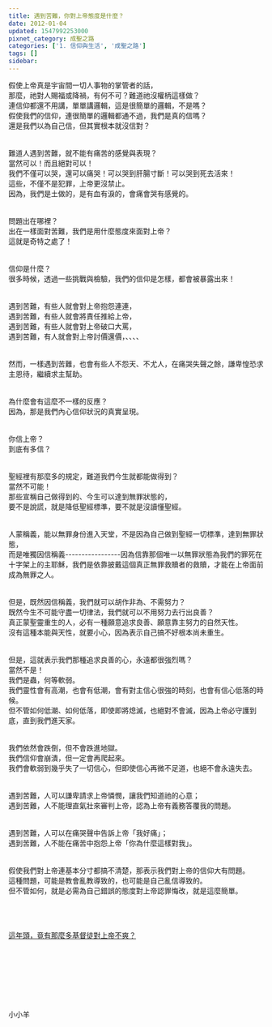 ```yaml
---
title: 遇到苦難，你對上帝態度是什麼？
date: 2012-01-04
updated: 1547992253000
pixnet_category: 成聖之路
categories: ['1. 信仰與生活', '成聖之路']
tags: []
sidebar: 
---
```


<p>假使上帝真是宇宙間一切人事物的掌管者的話，<br/>那麼，祂對人賜福或降禍，有何不可？難道祂沒權柄這樣做？<br/><!--more-->連信仰都還不用講，單單講邏輯，這是很簡單的邏輯，不是嗎？<br/>假使我們的信仰，連很簡單的邏輯都通不過，我們是真的信嗎？<br/>還是我們以為自己信，但其實根本就沒信對？<br/><br/><br/>難道人遇到苦難，就不能有痛苦的感覺與表現？<br/>當然可以！而且絕對可以！<br/>我們不僅可以哭，還可以痛哭！可以哭到肝腸寸斷！可以哭到死去活來！<br/>這些，不僅不是犯罪，上帝更沒禁止。<br/>因為，我們是土做的，是有血有淚的，會痛會哭有感覺的。<br/><br/><br/>問題出在哪裡？<br/>出在一樣面對苦難，我們是用什麼態度來面對上帝？<br/>這就是奇特之處了！<br/><br/><br/>信仰是什麼？<br/>很多時候，透過一些挑戰與檢驗，我們的信仰是怎樣，都會被暴露出來！<br/><br/><br/>遇到苦難，有些人就會對上帝抱怨連連，<br/>遇到苦難，有些人就會將責任推給上帝，<br/>遇到苦難，有些人就會對上帝破口大罵，<br/>遇到苦難，有人就會對上帝討價還價，、、、、<br/><br/><br/>然而，一樣遇到苦難，也會有些人不怨天、不尤人，在痛哭失聲之餘，謙卑惶恐求主恩待，繼續求主幫助。<br/><br/><br/>為什麼會有這麼不一樣的反應？<br/>因為，那是我們內心信仰狀況的真實呈現。<br/><br/><br/>你信上帝？<br/>到底有多信？<br/><br/><br/>聖經裡有那麼多的規定，難道我們今生就都能做得到？<br/>當然不可能！<br/>那些宣稱自己做得到的、今生可以達到無罪狀態的，<br/>要不是說謊，就是降低聖經標準，要不就是沒讀懂聖經。<br/><br/><br/>人蒙稱義，能以無罪身份進入天堂，不是因為自己做到聖經一切標準，達到無罪狀態，<br/>而是唯獨因信稱義-----------------因為信靠那個唯一以無罪狀態為我們的罪死在十字架上的主耶穌，我們是依靠披戴這個真正無罪救贖者的救贖，才能在上帝面前成為無罪之人。<br/><br/><br/>但是，既然因信稱義，我們就可以胡作非為、不需努力？<br/>既然今生不可能守盡一切律法，我們就可以不用努力去行出良善？<br/>真正蒙聖靈重生的人，必有一種願意追求良善、願意靠主努力的自然天性。<br/>沒有這種本能與天性，就要小心，因為表示自己搞不好根本尚未重生。<br/><br/><br/>但是，這就表示我們那種追求良善的心，永遠都很強烈嗎？<br/>當然不是！<br/>我們是蟲，何等軟弱。<br/>我們靈性會有高潮，也會有低潮，會有對主信心很強的時刻，也會有信心低落的時候。<br/>但不管如何低潮、如何低落，即使即將熄滅，也絕對不會滅，因為上帝必守護到底，直到我們進天家。<br/><br/><br/>我們依然會跌倒，但不會跌進地獄。<br/>我們信仰會崩潰，但一定會再爬起來。<br/>我們會軟弱到幾乎失了一切信心，但即使信心再微不足道，也絕不會永遠失去。<br/><br/><br/>遇到苦難，人可以謙卑請求上帝憐憫，讓我們知道祂的心意；<br/>遇到苦難，人不能理直氣壯來審判上帝，認為上帝有義務答覆我的問題。<br/><br/><br/>遇到苦難，人可以在痛哭聲中告訴上帝「我好痛」；<br/>遇到苦難，人不能在痛苦中抱怨上帝「你為什麼這樣對我」。<br/><br/><br/>假使我們對上帝連基本分寸都搞不清楚，那表示我們對上帝的信仰大有問題。<br/>這種問題，可能是教會亂教導致的，也可能是自己亂信導致的。<br/>但不管如何，就是必需為自己錯誤的態度對上帝認罪悔改，就是這麼簡單。<br/><br/><br/><br/><br/><a href="/posts/269195012">這年頭，竟有那麼多基督徒對上帝不爽？</a><br/><br/><br/><br/><br/><br/><br/><br/><br/>小小羊<br/><br/><br/><br/><br/><br/><br/></p>
